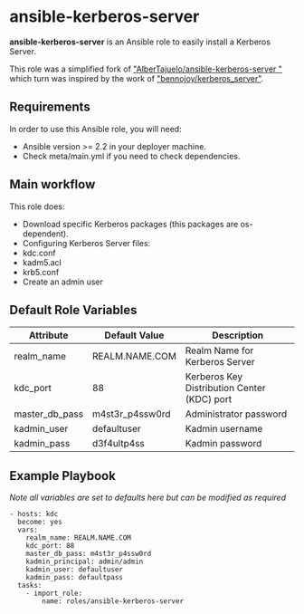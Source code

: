 ansible-kerberos-server
=======================


**ansible-kerberos-server** is an Ansible role to easily install a Kerberos Server.

This role was a simplified fork of ["AlberTajuelo/ansible-kerberos-server
"](https://github.com/AlberTajuelo/ansible-kerberos-server) which turn was inspired by the work of ["bennojoy/kerberos_server"](https://github.com/bennojoy/kerberos_server).

Requirements
------------

In order to use this Ansible role, you will need:

* Ansible version >= 2.2 in your deployer machine.
* Check meta/main.yml if you need to check dependencies.


Main workflow
-------------

This role does:
* Download specific Kerberos packages (this packages are os-dependent).
* Configuring Kerberos Server files:
 * kdc.conf
 * kadm5.acl
 * krb5.conf
* Create an admin user

Default Role Variables
--------------


| Attribute 		| Default Value 	| Description  									|
|---        		|---				|---											|
| realm_name  		| REALM.NAME.COM	| Realm Name for Kerberos Server				|
| kdc_port  		| 88			  	| Kerberos Key Distribution Center (KDC) port 	| 
| master_db_pass  	| m4st3r_p4ssw0rd  	| Administrator password					  	|
| kadmin_user  		| defaultuser 	 	| Kadmin username							  	|
| kadmin_pass  		| d3f4ultp4ss  		| Kadmin password							  	|


Example Playbook
----------------
*Note all variables are set to defaults here but can be modified as required*
```
- hosts: kdc
  become: yes
  vars:
    realm_name: REALM.NAME.COM
    kdc_port: 88
    master_db_pass: m4st3r_p4ssw0rd
    kadmin_principal: admin/admin
    kadmin_user: defaultuser
    kadmin_pass: defaultpass
  tasks:
    - import_role:
        name: roles/ansible-kerberos-server
```
